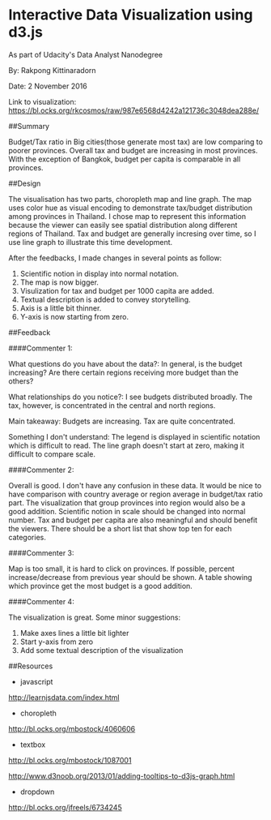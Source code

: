 # Interactive Data Visualization using d3.js

As part of Udacity's Data Analyst Nanodegree

By: Rakpong Kittinaradorn

Date: 2 November 2016

Link to visualization: https://bl.ocks.org/rkcosmos/raw/987e6568d4242a121736c3048dea288e/

##Summary

Budget/Tax ratio in Big cities(those generate most tax) are low comparing to poorer provinces. Overall tax and budget are increasing in most provinces. With the exception of Bangkok, budget per capita is comparable in all provinces.

##Design

The visualisation has two parts, choropleth map and line graph. The map uses color hue as visual encoding to demonstrate tax/budget distribution among provinces in Thailand. I chose map to represent this information because the viewer can easily see spatial distribution along different regions of Thailand. Tax and budget are generally incresing over time, so I use line graph to illustrate this time development.

After the feedbacks, I made changes in several points as follow: 

1. Scientific notion in display into normal notation. 
2. The map is now bigger. 
3. Visulization for tax and budget per 1000 capita are added.
4. Textual description is added to convey storytelling.
5. Axis is a little bit thinner.
6. Y-axis is now starting from zero.

##Feedback

####Commenter 1:

What questions do you have about the data?: In general, is the budget increasing? Are there certain regions receiving more budget than the others?

What relationships do you notice?: I see budgets distributed broadly. The tax, however, is concentrated in the central and north regions.

Main takeaway: Budgets are increasing. Tax are quite concentrated.

Something I don't understand: The legend is displayed in scientific notation which is difficult to read. The line graph doesn't start at zero, making it difficult to compare scale.

####Commenter 2:

Overall is good. I don't have any confusion in these data. It would be nice to have comparison with country average or region average in budget/tax ratio part. The visualization that group provinces into region would also be a good addition. Scientific notion in scale should be changed into normal number. Tax and budget per capita are also meaningful and should benefit the viewers. There should be a short list that show top ten for each categories.

####Commenter 3:

Map is too small, it is hard to click on provinces. If possible, percent increase/decrease from previous year should be shown. A table showing which province get the most budget is a good addition.

####Commenter 4:

The visualization is great. Some minor suggestions:

1. Make axes lines a little bit lighter
2. Start y-axis from zero
3. Add some textual description of the visualization

##Resources

- javascript

http://learnjsdata.com/index.html

- choropleth

http://bl.ocks.org/mbostock/4060606

- textbox

http://bl.ocks.org/mbostock/1087001

http://www.d3noob.org/2013/01/adding-tooltips-to-d3js-graph.html  

- dropdown

http://bl.ocks.org/jfreels/6734245

